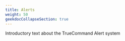 ```yaml
---
title: Alerts
weight: 50
geekdocCollapseSection: true
---
```


Introductory text about the TrueCommand Alert system